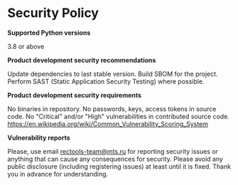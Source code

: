 Security Policy
==========

**Supported Python versions**

3.8 or above

**Product development security recommendations**

Update dependencies to last stable version.
Build SBOM for the project.
Perform SAST (Static Application Security Testing) where possible.

**Product development security requirements**

No binaries in repository.
No passwords, keys, access tokens in source code.
No "Critical" and/or "High" vulnerabilities in contributed source code.
https://en.wikipedia.org/wiki/Common_Vulnerability_Scoring_System

**Vulnerability reports**

Please, use email rectools-team@mts.ru for reporting security issues or anything that can cause any 
consequences for security. Please avoid any public disclosure (including registering issues) at least until it is fixed. Thank you in advance for understanding.
